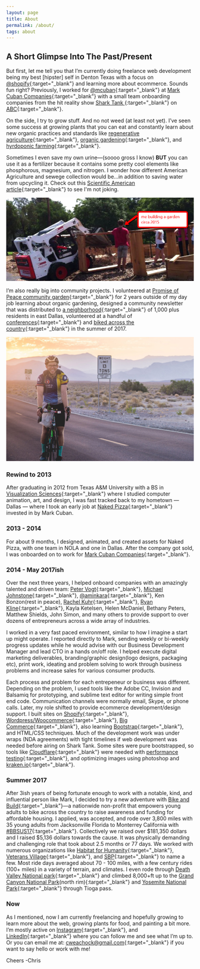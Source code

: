 ```yaml
---
layout: page
title: About 
permalink: /about/
tags: about
---
```


## A Short Glimpse Into The Past/Present 
But first, let me tell you that I’m currently doing freelance web development being my best [hipster] self in Denton Texas with a focus on [@shopify](https://www.shopify.com){:target="_blank"} and learning more about ecommerce. Sounds fun right? Previously, I worked for [@mcuban](https://twitter.com/mcuban){:target="_blank"} at [Mark Cuban Companies](http://markcubancompanies.com/){:target="_blank"} with a small team onboarding companies from the hit reality show [Shark Tank ](http://abc.go.com/shows/shark-tank){:target="_blank"} on [ABC](http://abc.go.com/){:target="_blank"}. 

On the side, I try to grow stuff. And no not weed (at least not yet). I’ve seen some success at growing plants that you can eat and constantly learn about new organic practices and standards like [regenerative agriculture](https://www.patagonia.com/blog/2017/09/join-us-the-journey-to-regenerative-organic-certification/){:target="_blank"}, [organic gardening](https://rodaleinstitute.org/){:target="_blank"}, and [hyrdoponic farming](https://modernfarmer.com/2017/05/is-hydro-organic-farming-organic/){:target="_blank"}.



Sometimes I even save my own urine—(soooo gross I know) **BUT** you can use it as a fertilizer because it contains some pretty cool elements like phosphorous, magnesium, and nitrogen. I wonder how different American Agriculture and sewege collection would be...in addition to saving water from upcycling it. Check out this [Scientific American article](https://www.scientificamerican.com/article/human-urine-is-an-effective-fertilizer/){:target="_blank"} to see I'm not joking. 

![laying planter boxes for Promise of Peace Community Garden 2015 in East Dallas ](/images/Promise-of-Peace-beginning-Garden-2015.png)

I’m also really big into community projects. I volunteered at [Promise of Peace community garden](http://promiseofpeace.us/){:target="_blank"} for 2 years outside of my day job learning about organic gardening, designed a community newsletter that was distributed to [a neighborhood](http://www.littleforesthills.com/){:target="_blank"} of 1,000 plus residents in east Dallas, volunteered at a handful of [conferences](http://circlesco.com/){:target="_blank"} and [biked across the country](https://classic.bikeandbuild.org/rider/9274){:target="_blank"} in the summer of 2017.

![Chris Weachock with Bike and Build in Death Valley ](/images/Chris-Weachock-Bike-and-Build-death-valley-Sunrise.jpg)

### Rewind to 2013
After graduating in 2012 from Texas A&M University with a BS in [Visualization Sciences](http://viz.arch.tamu.edu/){:target="_blank"} where I studied computer animation, art, and design, I was fast tracked back to my hometown — Dallas — where I took an early job at [Naked Pizza](https://nkdpizza.com/){:target="_blank"} invested in by Mark Cuban. 

### 2013 - 2014
For about 9 months, I designed, animated, and created assets for Naked Pizza, with one team in NOLA and one in Dallas. After the company got sold, I was onboarded on to work for [Mark Cuban Companies](http://markcubancompanies.com/){:target="_blank"}. 

### 2014 - May 2017ish
Over the next three years, I helped onboard companies with an amazingly talented and driven team: [Peter Vogt](http://petervogt.co/){:target="_blank"}, [Michael Johnstone](https://www.michaeljohnstone.us/){:target="_blank"}, [@aminkara](https://twitter.com/aminkara){:target="_blank"}, Ken Bonzon(rest in peace), [Rachel Kuhr](https://www.rachelkuhr.com/){:target="_blank"}, [Ryan Kline](https://www.linkedin.com/in/ryankline){:target="_blank"}, Kayla Ketelsen, Helen McDaniel, Bethany Peters, Matthew Shields, John Simon, and many others to provide support to over dozens of entrepreneurs across a wide array of industries. 



I worked in a very fast paced environment, similar to how I imagine a start up might operate. I reported directly to Mark, sending weekly or bi-weekly progress updates while he would advise with our Business Development Manager and lead CTO in a hands on/off role. I helped execute digital marketing deliverables, branding/graphic design(logo designs, packaging etc), print work, ideating and problem solving to work through business problems and increase sales for various consumer products. 

Each process and problem for each entrepeneur or business was different. Depending on the problem, I used tools like the Adobe CC, Invision and Balsamiq for prototyping, and sublime text editor for writing simple front end code. Communication channels were normally email, Skype, or phone calls. Later, my role shifted to provide ecommerce development/design support. I built sites on [Shopify](https://www.shopify.com){:target="_blank"}, [Wordpress/Woocommerce](https://wordpress.org/){:target="_blank"}, [Big Commerce](https://www.bigcommerce.com/){:target="_blank"}, also learning [Bootstrap](https://getbootstrap.com/){:target="_blank"}, and HTML/CSS techniques. Much of the development work was under wraps (NDA agreements) with tight timelines if web development was needed before airing on Shark Tank. Some sites were pure bootstrapped, so tools like [Cloudflare](https://www.cloudflare.com/){:target="_blank"} were needed with [performance testing](https://www.webpagetest.org/){:target="_blank"}, and optimizing images using photoshop and [kraken.io](kraken.io){:target="_blank"}. 

### Summer 2017
After 3ish years of being fortunate enough to work with a notable, kind, and influential person like Mark, I decided to try a new adventure with [Bike and Build](https://bikeandbuild.org/){:target="_blank"}—a nationwide non-profit that empowers young adults to bike across the country to raise awareness and funding for affordable housing. I applied, was accepted, and rode over 3,800 miles with 35 young adults from Jacksonville Florida to Monterrey California with [#BBSUS17](https://www.instagram.com/explore/tags/bbsus17/){:target="_blank"}. Collectively we raised over $181,350 dollars and I raised $5,136 dollars towards the cause. It was physically demanding and challenging role that took about 2.5 months or 77 days. We worked with numerous organizations like [Habitat for Humanity](https://www.habitat.org/){:target="_blank"}, [Veterans Village](http://www.veteransvillage.org/){:target="_blank"}, and [SBP](http://sbpusa.org/){:target="_blank"} to name a few. Most ride days averaged about 70 - 100 miles, with a few century rides (100+ miles) in a variety of terrain, and climates. I even rode through [Death Valley National park](https://www.nps.gov/deva/index.htm){:target="_blank"} and climbed 8,000+ft up to the [Grand Canyon National Park](https://www.nps.gov/grca/index.htm)(north rim){:target="_blank"} and [Yosemite National Park](https://www.nps.gov/yose/index.htm){:target="_blank"} through Tioga pass. 

### Now
As I mentioned, now I am currently freelancing and hopefully growing to learn more about the web, growing plants for food, and painting a bit more. I’m mostly active on [Instagram](https://www.instagram.com/cweachock/){:target="_blank"}, and [LinkedIn](https://www.linkedin.com/in/christopher-weachock-031a8263/){:target="_blank"} where you can follow me and see what I’m up to. Or you can email me at: [cweachock@gmail.com](mailto:cweachock@gmail.com){:target="_blank"} if you want to say hello or work with me! 

Cheers
-Chris

